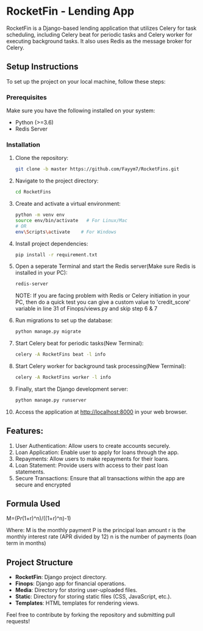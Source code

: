 
# RocketFin - Lending App

RocketFin is a Django-based lending application that utilizes Celery for task scheduling, including Celery beat for periodic tasks and Celery worker for executing background tasks. It also uses Redis as the message broker for Celery.

## Setup Instructions

To set up the project on your local machine, follow these steps:

### Prerequisites

Make sure you have the following installed on your system:

- Python (>=3.6)
- Redis Server

### Installation

1. Clone the repository:
   ```bash
   git clone -b master https://github.com/Fayym7/RocketFins.git
   ```

2. Navigate to the project directory:
   ```bash
   cd RocketFins
   ```

3. Create and activate a virtual environment:
   ```bash
   python -m venv env
   source env/bin/activate   # For Linux/Mac
   # OR
   env\Scripts\activate    # For Windows
   ```

4. Install project dependencies:
   ```bash
   pip install -r requirement.txt
   ```

5. Open a seperate Terminal and start the Redis server(Make sure Redis is installed in your PC):
   ```bash
   redis-server
   ```
   NOTE: If you are facing problem with Redis or Celery initiation in your PC, then do a quick test you can give a custom value to 'credit_score' variable in line 
   31 of Finops/views.py and skip step 6 & 7

6. Run migrations to set up the database:
   ```bash
   python manage.py migrate
   ```

7. Start Celery beat for periodic tasks(New Terminal):
   ```bash
   celery -A RocketFins beat -l info
   ```

8. Start Celery worker for background task processing(New Terminal):
   ```bash
   celery -A RocketFins worker -l info
   ```

9. Finally, start the Django development server:
   ```bash
   python manage.py runserver
   ```

10. Access the application at [http://localhost:8000](http://localhost:8000) in your web browser.

## Features:
1. User Authentication: Allow users to create accounts securely.
2. Loan Application: Enable user to apply for loans through the      app.
3. Repayments: Allow users to make repayments for their loans.
4. Loan Statement: Provide users with access to their past loan statements.
5. Secure Transactions: Ensure that all transactions within the app are secure and encrypted

## Formula Used
M=(P*r*(1+r)^n)/((1+r)^n)-1)

Where:
M is the monthly payment
P is the principal loan amount
r is the monthly interest rate (APR divided by 12)
n is the number of payments (loan term in months)

## Project Structure

- **RocketFin**: Django project directory.
- **Finops**: Django app for financial operations.
- **Media**: Directory for storing user-uploaded files.
- **Static**: Directory for storing static files (CSS, JavaScript, etc.).
- **Templates**: HTML templates for rendering views.


Feel free to contribute by forking the repository and submitting pull requests!


